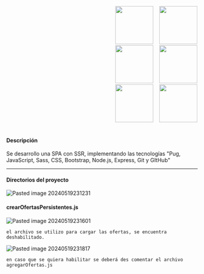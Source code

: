 
<div>
  <pre>
                                  <img src="https://github.com/Ched2370/tp_Integrador_web2/assets/127058951/255631c9-846d-475e-b960-80517d271c71" width="100">  <img src="https://github.com/Ched2370/tp_Integrador_web2/assets/127058951/96140020-03bb-4c93-ae9a-7ddb0d11107b" width="100">  <img src="https://github.com/Ched2370/tp_Integrador_web2/assets/127058951/7b46786a-8eea-41dc-8a9a-4de1835b8466" width="100">  
                                  <img src="https://github.com/Ched2370/tp_Integrador_web2/assets/127058951/f67b7f44-290a-4a39-a2a6-7f44f7c40b92" width="100">  <img src="https://github.com/Ched2370/tp_Integrador_web2/assets/127058951/80fda7df-e178-4fa1-8999-53e7869d1b28" width="100">  <img src="https://github.com/Ched2370/tp_Integrador_web2/assets/127058951/ccd6252b-6818-4777-a883-5b26a24fa91f" width="100">  
                                  <img src="https://github.com/Ched2370/tp_Integrador_web2/assets/127058951/18950c51-2073-4c96-a10d-20ae277ace65" width="100">  <img src="https://github.com/Ched2370/tp_Integrador_web2/assets/127058951/4188f1f0-5817-435c-96d5-85d8ab5acd51" width="100">  <img src="https://github.com/Ched2370/tp_Integrador_web2/assets/127058951/e38fbc4b-b7f1-43f2-946f-7eb6c9aadbec" width="100">  
  </pre>
</div>

#### Descripción

Se desarrollo una SPA con SSR, implementando las tecnologías "Pug, JavaScript, Sass, CSS, Bootstrap, Node.js, Express, Git y GItHub" 

---

#### Directorios del proyecto

![Pasted image 20240519231231](https://github.com/Ched2370/tp_Integrador_web2/assets/127058951/9e41da5c-de6a-4472-8038-4a871bea2c54)

#### crearOfertasPersistentes.js
![Pasted image 20240519231601](https://github.com/Ched2370/tp_Integrador_web2/assets/127058951/a7ff9e66-d6dc-4a1f-b0d4-faae23096e00)

    el archivo se utilizo para cargar las ofertas, se encuentra deshabilitado. 

![Pasted image 20240519231817](https://github.com/Ched2370/tp_Integrador_web2/assets/127058951/e355c1a6-165a-4f6e-ac64-3d8a2838027e)

    en caso que se quiera habilitar se deberá des comentar el archivo agregarOfertas.js


